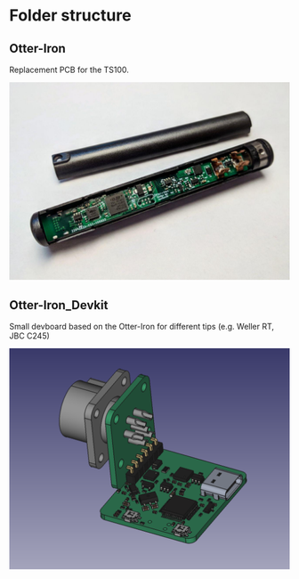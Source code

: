 # Folder structure

## Otter-Iron

Replacement PCB for the TS100.

![](/images/4.jpg)

## Otter-Iron_Devkit

Small devboard based on the Otter-Iron for different tips (e.g. Weller RT, JBC C245)

![](/KiCAD/Otter-Iron_Devkit/3D1.png)
